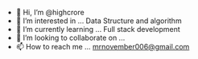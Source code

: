 - 👋 Hi, I’m @highcrore
- 👀 I’m interested in ... Data Structure and algorithm 
- 🌱 I’m currently learning ... Full stack development 
- 💞️ I’m looking to collaborate on ...
- 📫 How to reach me ... mrnovember006@gmail.com

<!---
highcrore/highcrore is a ✨ special ✨ repository because its `README.md` (this file) appears on your GitHub profile.
You can click the Preview link to take a look at your changes.
--->

